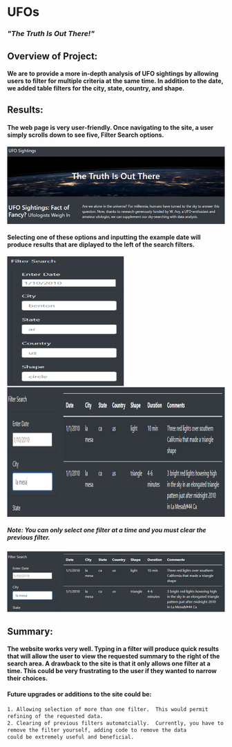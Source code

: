 # UFOs
### *"The Truth Is Out There!"*

## Overview of Project:

#### We are to provide a more in-depth analysis of UFO sightings by allowing users to filter for multiple criteria at the same time. In addition to the date, we added table filters for the city, state, country, and shape.

## Results:

#### The web page is very user-friendly.  Once navigating to the site, a user simply scrolls down to see **five,** Filter Search options.

![site](static/images/site.PNG)

#### Selecting one of these options and inputting the example date will produce results that are diplayed to the left of the search filters.


<img src="static/images/filter_search.PNG" width="270" height="300" /> <img src="static/images/city_search.PNG" width="640" height="300" />


##### Note: You can only select one filter at a time and you must clear the previous filter.

![](static/images/city_search.PNG)

## Summary:

#### The website works very well.  Typing in a filter will produce quick results that will allow the user to view the requested summary to the right of the search area.  A drawback to the site is that it only allows one filter at a time.  This could be very frustrating to the user if they wanted to narrow their choices.

#### Future upgrades or additions to the site could be:

    1. Allowing selection of more than one filter.  This would permit refining of the requested data.
    2. Clearing of previous filters automatcially.  Currently, you have to remove the filter yourself, adding code to remove the data 
    could be extremely useful and beneficial.

